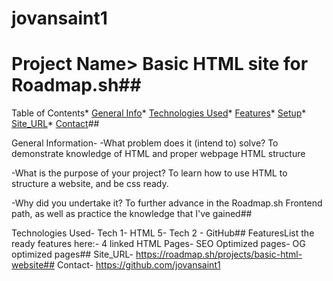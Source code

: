 # jovansaint1
# Project Name> Basic HTML site for Roadmap.sh## 

Table of Contents* 
[General Info](#general-information)* 
[Technologies Used](#technologies-used)* 
[Features](#features)*
[Setup](#setup)* 
[Site_URL](#site_url)*
[Contact](#contact)##

General Information- 
-What problem does it (intend to) solve? To demonstrate knowledge of HTML and proper webpage HTML structure

-What is the purpose of your project? To learn how to use HTML to structure a website, and be css ready.

-Why did you undertake it? To further advance in the Roadmap.sh Frontend path, as well as practice the knowledge that I've gained## 


Technologies Used- Tech 1- HTML 5- Tech 2 - GitHub## 
FeaturesList the ready features here:- 4 linked HTML Pages- 
SEO Optimized pages- 
OG optimized pages## 
Site_URL- https://roadmap.sh/projects/basic-html-website## 
Contact- https://github.com/jovansaint1 

